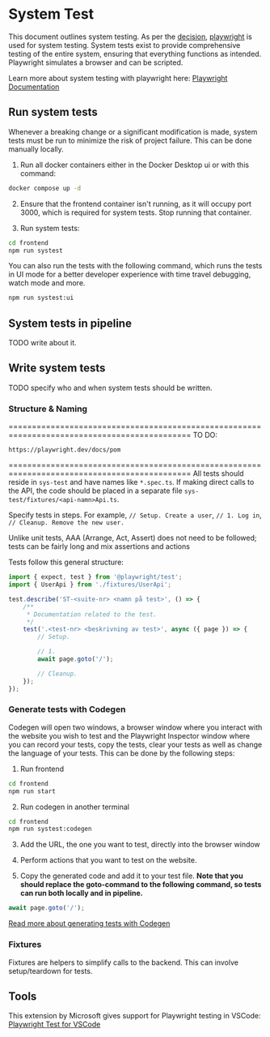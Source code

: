 # System Test

This document outlines system testing. As per the [decision](https://git.cs.umu.se/courses-project/5dv214vt23/docs/-/blob/main/Chapters/QA/beslut.md), [playwright](https://playwright.dev/) is used for system testing. System tests exist to provide comprehensive testing of the entire system, ensuring that everything functions as intended. Playwright simulates a browser and can be scripted. 

Learn more about system testing with playwright here: [Playwright Documentation](https://playwright.dev/docs/intro)

## Run system tests
Whenever a breaking change or a significant modification is made, system tests must be run to minimize the risk of project failure. This can be done manually locally. 

1. Run all docker containers either in the Docker Desktop ui or with this command:

```sh
docker compose up -d
```

2. Ensure that the frontend container isn't running, as it will occupy port 3000, which is required for system tests. Stop running that container. 

3. Run system tests:

```sh
cd frontend
npm run systest
```

You can also run the tests with the following command, which runs the tests in UI mode for a better developer experience with time travel debugging, watch mode and more. 
```sh
npm run systest:ui
```

## System tests in pipeline
TODO write about it.

## Write system tests
TODO specify who and when system tests should be written.

### Structure & Naming

=============================================================================================
    TO DO:
    
    https://playwright.dev/docs/pom
=============================================================================================
All tests should reside in `sys-test` and have names like `*.spec.ts`. If making direct calls to the API, the code should be placed in a separate file `sys-test/fixtures/<api-namn>Api.ts`. 

Specify tests in steps. For example, `// Setup. Create a user`, `// 1. Log in`, `// Cleanup. Remove the new user.`

Unlike unit tests, AAA (Arrange, Act, Assert) does not need to be followed; tests can be fairly long and mix assertions and actions

Tests follow this general structure:

```ts
import { expect, test } from '@playwright/test';
import { UserApi } from './fixtures/UserApi';

test.describe('ST-<suite-nr> <namn på test>', () => {
    /**
     * Documentation related to the test.
     */
    test('.<test-nr> <beskrivning av test>', async ({ page }) => {
        // Setup.

        // 1.
        await page.goto('/');

        // Cleanup.
    });
});
``` 

### Generate tests with Codegen
Codegen will open two windows, a browser window where you interact with the website you wish to test and the Playwright Inspector window where you can record your tests, copy the tests, clear your tests as well as change the language of your tests. This can be done by the following steps:

1. Run frontend
```sh
cd frontend
npm run start
```

2. Run codegen in another terminal 
```sh
cd frontend
npm run systest:codegen
```

3. Add the URL, the one you want to test, directly into the browser window

4. Perform actions that you want to test on the website. 

5. Copy the generated code and add it to your test file. **Note that you should replace the goto-command to the following command, so tests can run both locally and in pipeline.**
```ts
await page.goto('/');
```

[Read more about generating tests with Codegen](https://playwright.dev/docs/codegen-intro)

### Fixtures

Fixtures are helpers to simplify calls to the backend. This can involve setup/teardown for tests.

## Tools
This extension by Microsoft gives support for Playwright testing in VSCode:
[Playwright Test for VSCode](https://marketplace.visualstudio.com/items?itemName=ms-playwright.playwright) 
